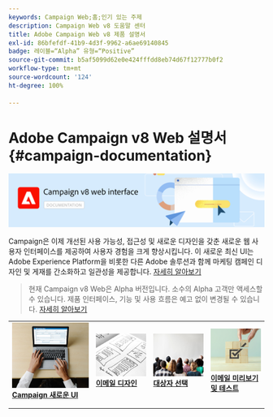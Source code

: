 ```yaml
---
keywords: Campaign Web;홈;인기 있는 주제
description: Campaign Web v8 도움말 센터
title: Adobe Campaign Web v8 제품 설명서
exl-id: 86bfefdf-41b9-4d3f-9962-a6ae69140845
badge: 레이블=“Alpha” 유형=“Positive”
source-git-commit: b5af5099d62e0e424fffdd8eb74d67f12777b0f2
workflow-type: tm+mt
source-wordcount: '124'
ht-degree: 100%

---
```


# Adobe Campaign v8 Web 설명서 {#campaign-documentation}

![](assets/do-not-localize/banner-documentationv8.png)

Campaign은 이제 개선된 사용 가능성, 접근성 및 새로운 디자인을 갖춘 새로운 웹 사용자 인터페이스를 제공하여 사용자 경험을 크게 향상시킵니다. 이 새로운 최신 UI는 Adobe Experience Platform을 비롯한 다른 Adobe 솔루션과 함께 마케팅 캠페인 디자인 및 게재를 간소화하고 일관성을 제공합니다. [자세히 알아보기](get-started/get-started.md)

>현재 Campaign v8 Web은 Alpha 버전입니다. 소수의 Alpha 고객만 액세스할 수 있습니다. 제품 인터페이스, 기능 및 사용 흐름은 예고 없이 변경될 수 있습니다. [자세히 알아보기](rn/release-notes.md)


<table style="table-layout:fixed"><tr style="border: 0;">
<td>
<a href="get-started/user-interface.md">
<img alt="새로운 UI" src="assets/do-not-localize/email-create.jpeg">
</a>
<div><a href="get-started/user-interface.md"><strong>Campaign 새로운 UI</strong>
</div>
<p>
</td>
<td>
<a href="content/create-email-content.md">
<img alt="저빈도" src="assets/do-not-localize/email-design.jpg">
</a>
<div>
<a href="content/create-email-content.md"><strong>이메일 디자인</strong></a>
</div>
<p></td>
<td>
<a href="audience/about-audiences.md">
<img alt="대상자" src="assets/do-not-localize/email-audience.jpg">
</a>
<div>
<a href="audience/about-audiences.md"><strong>대상자 선택</strong></a>
</div>
<p>
</td>
<td>
<a href="preview-test/proofs.md">
<img alt="유효성 검사" src="assets/do-not-localize/email-preview.jpg">
</a>
<div>
<a href="preview-test/proofs.md"><strong>이메일 미리보기 및 테스트</strong></a>
</div>
<p>
</td>
</tr></table>
